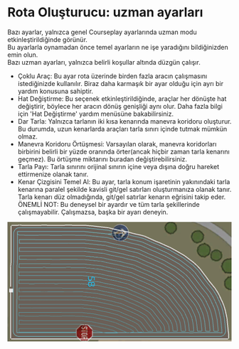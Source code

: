 # Rota Oluşturucu: uzman ayarları

  
Bazı ayarlar, yalnızca genel Courseplay ayarlarında uzman modu etkinleştirildiğinde görünür.  
Bu ayarlarla oynamadan önce temel ayarların ne işe yaradığını bildiğinizden emin olun.  
Bazı uzman ayarları, yalnızca belirli koşullar altında düzgün çalışır.  
  
- Çoklu Araç: Bu ayar rota üzerinde birden fazla aracın çalışmasını istediğinizde kullanılır. Biraz daha karmaşık bir ayar olduğu için ayrı bir yardım konusuna sahiptir.  
- Hat Değiştirme: Bu seçenek etkinleştirildiğinde, araçlar her dönüşte hat değiştirir, böylece her aracın dönüş genişliği aynı olur. Daha fazla bilgi için 'Hat Değiştirme' yardım menüsüne bakabilirsiniz.  
- Dar Tarla: Yalnızca tarlanın iki kısa kenarında manevra koridoru oluşturur. Bu durumda, uzun kenarlarda araçları tarla sınırı içinde tutmak mümkün olmaz.  
- Manevra Koridoru Örtüşmesi: Varsayılan olarak, manevra koridorları birbirini belirli bir yüzde oranında örter(ancak hiçbir zaman tarla kenarını geçmez). Bu örtüşme miktarını buradan değiştirebilirsiniz.  
- Tarla Payı: Tarla sınırını orijinal sınırın içine veya dışına doğru hareket ettirmenize olanak tanır.  
- Kenar Çizgisini Temel Al: Bu ayar, tarla konum işaretinin yakınındaki tarla kenarına paralel şekilde kavisli git/gel satırları oluşturmanıza olanak tanır. Tarla kenarı düz olmadığında, git/gel satırlar kenarın eğrisini takip eder.  
ÖNEMLİ NOT: Bu deneysel bir ayardır ve tüm tarla şekillerinde çalışmayabilir. Çalışmazsa, başka bir ayarı deneyin.  

![Image](../assets/images/baseedge_0_0_1020_545.png)

